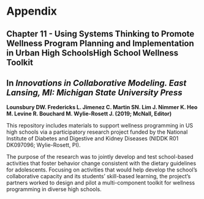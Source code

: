 # Appendix
## Chapter 11 - Using Systems Thinking to Promote Wellness Program Planning and Implementation in Urban High SchoolsHigh School Wellness Toolkit
## In <i>Innovations in Collaborative Modeling. East Lansing, MI: Michigan State University Press</i>

<b>Lounsbury DW. Fredericks L. Jimenez C. Martin SN. Lim J. Nimmer K. Heo M. Levine R. Bouchard M. Wylie-Rosett J. (2019; McNall, Editor)</b>

This repository includes materials to support wellness programming in US high schools via a participatory research project funded by the National Institute of Diabetes and Digestive and Kidney Diseases  (NIDDK R01 DK097096; Wylie-Rosett, PI). 

The purpose of the research was to jointly develop and test school-based activities that foster behavior change consistent with the dietary guidelines for adolescents. Focusing on activities that would help develop the school’s collaborative capacity and its students’ skill-based learning, the project’s partners worked to design and pilot a multi-component toolkit for wellness programming in diverse high schools.

